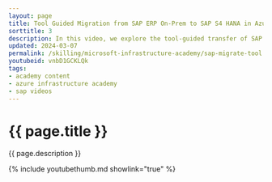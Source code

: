 ```yaml
---
layout: page
title: Tool Guided Migration from SAP ERP On-Prem to SAP S4 HANA in Azure
sorttitle: 3
description: In this video, we explore the tool-guided transfer of SAP ERP On-Premise to Azure and we combine it with a system conversion to SAP S/4HANA. Learn how SAP Cloud Appliance Library simplifies this process in an easy step-by-step procedure.
updated: 2024-03-07
permalink: /skilling/microsoft-infrastructure-academy/sap-migrate-tool
youtubeid: vnbD1GCKLQk
tags: 
- academy content
- azure infrastructure academy
- sap videos
---
```


# {{ page.title }}

{{ page.description }}

{% include youtubethumb.md showlink="true" %}